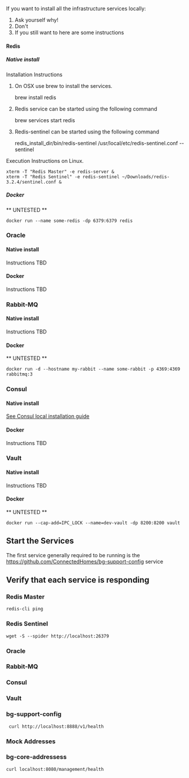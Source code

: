 If you want to install all the infrastructure services locally:

1) Ask yourself why!
2) Don't
3) If you still want to here are some instructions


#### Redis
##### Native install
Installation Instructions 

1. On OSX use brew to install the services.

    brew install redis

2. Redis service can be started using the following command

    brew services start redis

3. Redis-sentinel can be started using the following command

    redis_install_dir/bin/redis-sentinel /usr/local/etc/redis-sentinel.conf --sentinel


Execution Instructions on Linux.

    xterm -T "Redis Master" -e redis-server &
    xterm -T "Redis Sentinel" -e redis-sentinel ~/Downloads/redis-3.2.4/sentinel.conf &

##### Docker
** UNTESTED **

    docker run --name some-redis -dp 6379:6379 redis
### Oracle
#### Native install
Instructions TBD
#### Docker
Instructions TBD
### Rabbit-MQ
#### Native install
Instructions TBD
#### Docker
** UNTESTED **

    docker run -d --hostname my-rabbit --name some-rabbit -p 4369:4369 rabbitmq:3
### Consul
#### Native install
[See Consul local installation guide](https://github.com/ConnectedHomes/bg-rest-api/wiki/Guide-for-using-Consul-discovery-locally)
#### Docker
Instructions TBD
### Vault
#### Native install
Instructions TBD
#### Docker
** UNTESTED **

    docker run --cap-add=IPC_LOCK --name=dev-vault -dp 8200:8200 vault

## Start the Services
 The first service generally required to be running is the https://github.com/ConnectedHomes/bg-support-config service
## Verify that each service is responding
### Redis Master

    redis-cli ping

### Redis Sentinel

    wget -S --spider http://localhost:26379

### Oracle
### Rabbit-MQ
### Consul
### Vault
### bg-support-config

     curl http://localhost:8888/v1/health

### Mock Addresses
### bg-core-addressess

    curl localhost:8080/management/health